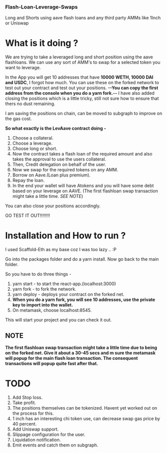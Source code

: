 ### Flash-Loan-Leverage-Swaps
Long and Shorts using aave flash loans and any third party AMMs like 1Inch or Uniswap

# What is it doing ?
We are trying to take a leveraged long and short position using the aave flashloans. We can use any sort of AMM's to swap for a selected token you want to leverage. 

In the App you will get 10 addresses that have **10000 WETH, 10000 DAI and USDC**, I forgot how much. You can use these on the forked network to test out your contract and test out your positions.
**--You can copy the first address from the console when you do a yarn fork.--**
I have also added closing the positions which is a little tricky, still not sure how to ensure that thers no dust remaining.

I am saving the positions on chain, can be moved to subgraph to improve on the gas cost.

**So what exactly is the LevAave contract doing -** 

1. Choose a collateral.
2. Choose a leverage.
3. Choose long or short.
4. Now the contract takes a flash loan of the required amount and also takes the approval to use the users collateral.
5. Then, Credit delegation on behalf of the user.
6. Now we swap for the required tokens on any AMM. 
7. Borrow on Aave.(Loan plus premium).
8. Repay the loan.
9. In the end your wallet will have  Atokens and you will have some debt based on your leverage on AAVE. (The first flashloan swap transaction might take a little time. *SEE NOTE*)

You can also close your positions accordingly. 

GO TEST IT OUT!!!!!!!!

# Installation and How to run ?

I used Scaffold-Eth as my base coz I was too lazy .. :P

Go into the packages folder and do a yarn install.
Now go back to the main folder.

So you have to do three things -
1. yarn start - to start the react-app.(localhost:3000)
2. yarn fork - to fork the network.
3. yarn deploy - deploys your contract on the forked net.
4. **When you do a yarn fork, you will see 10 addresses, use the private key to import into the wallet.**
5. On metamask, choose localhost:8545. 

This will start your project and you can check it out. 

## NOTE
**The first flashloan swap transaction might take a little time due to being on the forked net. Give it about a 30-45 secs and m sure the metamask will popup for the main flash loan transaction. The consequent transactions will popup quite fast after that.**

# TODO
1. Add Stop loss.
2. Take profit.
3. The positions themselves can be tokenized. Havent yet worked out on the process for this.
4. 1 inch has an interesting chi token use, can decrease swap gas price by 40 percent.
5. Add Uniswap support.
6. Slippage configuration for the user.
7. Liquidation notification.
8. Emit events and catch them on subgraph. 